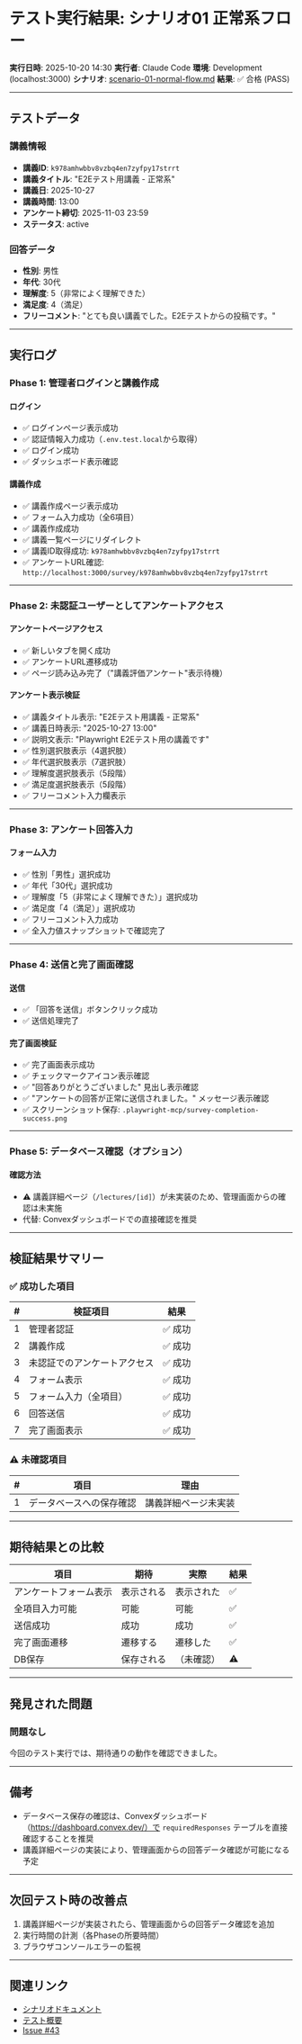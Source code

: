 # テスト実行結果: シナリオ01 正常系フロー

**実行日時**: 2025-10-20 14:30
**実行者**: Claude Code
**環境**: Development (localhost:3000)
**シナリオ**: [scenario-01-normal-flow.md](../scenario-01-normal-flow.md)
**結果**: ✅ 合格 (PASS)

---

## テストデータ

### 講義情報

- **講義ID**: `k978amhwbbv8vzbq4en7zyfpy17strrt`
- **講義タイトル**: "E2Eテスト用講義 - 正常系"
- **講義日**: 2025-10-27
- **講義時間**: 13:00
- **アンケート締切**: 2025-11-03 23:59
- **ステータス**: active

### 回答データ

- **性別**: 男性
- **年代**: 30代
- **理解度**: 5（非常によく理解できた）
- **満足度**: 4（満足）
- **フリーコメント**: "とても良い講義でした。E2Eテストからの投稿です。"

---

## 実行ログ

### Phase 1: 管理者ログインと講義作成

#### ログイン

- ✅ ログインページ表示成功
- ✅ 認証情報入力成功（`.env.test.local`から取得）
- ✅ ログイン成功
- ✅ ダッシュボード表示確認

#### 講義作成

- ✅ 講義作成ページ表示成功
- ✅ フォーム入力成功（全6項目）
- ✅ 講義作成成功
- ✅ 講義一覧ページにリダイレクト
- ✅ 講義ID取得成功: `k978amhwbbv8vzbq4en7zyfpy17strrt`
- ✅ アンケートURL確認: `http://localhost:3000/survey/k978amhwbbv8vzbq4en7zyfpy17strrt`

---

### Phase 2: 未認証ユーザーとしてアンケートアクセス

#### アンケートページアクセス

- ✅ 新しいタブを開く成功
- ✅ アンケートURL遷移成功
- ✅ ページ読み込み完了（"講義評価アンケート"表示待機）

#### アンケート表示検証

- ✅ 講義タイトル表示: "E2Eテスト用講義 - 正常系"
- ✅ 講義日時表示: "2025-10-27 13:00"
- ✅ 説明文表示: "Playwright E2Eテスト用の講義です"
- ✅ 性別選択肢表示（4選択肢）
- ✅ 年代選択肢表示（7選択肢）
- ✅ 理解度選択肢表示（5段階）
- ✅ 満足度選択肢表示（5段階）
- ✅ フリーコメント入力欄表示

---

### Phase 3: アンケート回答入力

#### フォーム入力

- ✅ 性別「男性」選択成功
- ✅ 年代「30代」選択成功
- ✅ 理解度「5（非常によく理解できた）」選択成功
- ✅ 満足度「4（満足）」選択成功
- ✅ フリーコメント入力成功
- ✅ 全入力値スナップショットで確認完了

---

### Phase 4: 送信と完了画面確認

#### 送信

- ✅ 「回答を送信」ボタンクリック成功
- ✅ 送信処理完了

#### 完了画面検証

- ✅ 完了画面表示成功
- ✅ チェックマークアイコン表示確認
- ✅ "回答ありがとうございました" 見出し表示確認
- ✅ "アンケートの回答が正常に送信されました。" メッセージ表示確認
- ✅ スクリーンショット保存: `.playwright-mcp/survey-completion-success.png`

---

### Phase 5: データベース確認（オプション）

#### 確認方法

- ⚠️ 講義詳細ページ（`/lectures/[id]`）が未実装のため、管理画面からの確認は未実施
- 代替: Convexダッシュボードでの直接確認を推奨

---

## 検証結果サマリー

### ✅ 成功した項目

| #   | 検証項目                     | 結果    |
| --- | ---------------------------- | ------- |
| 1   | 管理者認証                   | ✅ 成功 |
| 2   | 講義作成                     | ✅ 成功 |
| 3   | 未認証でのアンケートアクセス | ✅ 成功 |
| 4   | フォーム表示                 | ✅ 成功 |
| 5   | フォーム入力（全項目）       | ✅ 成功 |
| 6   | 回答送信                     | ✅ 成功 |
| 7   | 完了画面表示                 | ✅ 成功 |

### ⚠️ 未確認項目

| #   | 項目                     | 理由                 |
| --- | ------------------------ | -------------------- |
| 1   | データベースへの保存確認 | 講義詳細ページ未実装 |

---

## 期待結果との比較

| 項目                   | 期待       | 実際       | 結果 |
| ---------------------- | ---------- | ---------- | ---- |
| アンケートフォーム表示 | 表示される | 表示された | ✅   |
| 全項目入力可能         | 可能       | 可能       | ✅   |
| 送信成功               | 成功       | 成功       | ✅   |
| 完了画面遷移           | 遷移する   | 遷移した   | ✅   |
| DB保存                 | 保存される | （未確認） | ⚠️   |

---

## 発見された問題

### 問題なし

今回のテスト実行では、期待通りの動作を確認できました。

---

## 備考

- データベース保存の確認は、Convexダッシュボード（https://dashboard.convex.dev/）で `requiredResponses` テーブルを直接確認することを推奨
- 講義詳細ページの実装により、管理画面からの回答データ確認が可能になる予定

---

## 次回テスト時の改善点

1. 講義詳細ページが実装されたら、管理画面からの回答データ確認を追加
2. 実行時間の計測（各Phaseの所要時間）
3. ブラウザコンソールエラーの監視

---

## 関連リンク

- [シナリオドキュメント](../scenario-01-normal-flow.md)
- [テスト概要](../overview.md)
- [Issue #43](https://github.com/taroosg/lecture-survey/issues/43)
